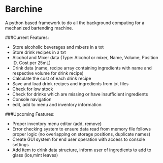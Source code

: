 # Barchine
A python based framework to do all the background computing for a mechanized bartending machine.

###Current Features:
  - Store alcoholic beverages and mixers in a txt
  - Store drink recipes in a txt
  - Alcohol and Mixer data (Type: Alcohol or mixer, Name, Volume, Position ID, Cost per 25mL)
  - Drink data (name, recipe array containing ingredients with name and respective volume for drink recipe)
  - Calculate the cost of each drink recipe
  - Save and load drink recipes and ingredients from txt files
  - Check for low stock
  - Check for drinks which are missing or have insufficient ingredients
  - Console navigation
  - edit, add to menu and inventory information
  
###Upcoming Features:
  - Proper inventory menu editor (add, remove)
  - Error checking system to ensure data read from memory file follows proper logic (no overlapping on storage positions, duplicate names)
  - Create GUI system for end user operation with access to console settings
  - Add item to drink data structure, inform user of ingredients to add to glass (ice,mint leaves)
